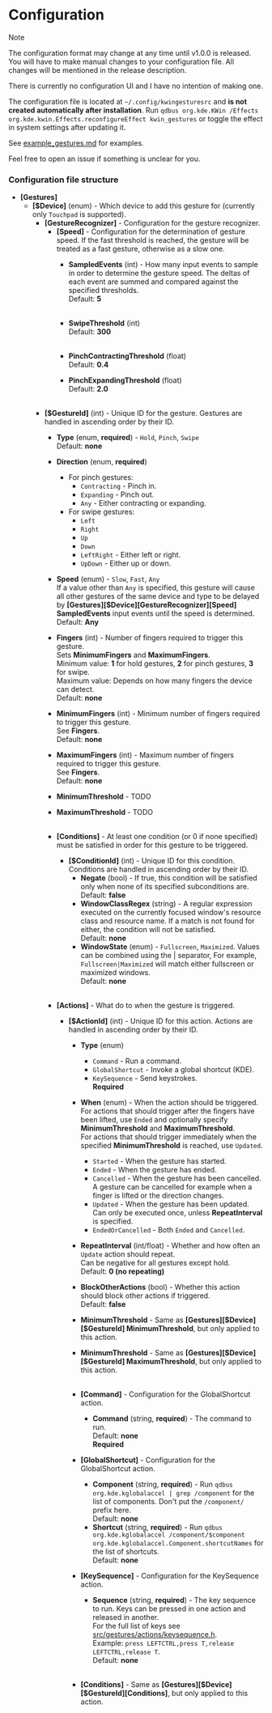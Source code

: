 # Configuration
> [!NOTE]
> The configuration format may change at any time until v1.0.0 is released. You will have to make manual changes to your configuration file. All changes will be mentioned in the release description.

There is currently no configuration UI and I have no intention of making one.

The configuration file is located at ``~/.config/kwingesturesrc`` and **is not created automatically after installation**. Run ``qdbus org.kde.KWin /Effects org.kde.kwin.Effects.reconfigureEffect kwin_gestures`` or toggle the effect in system settings after updating it.

See [example_gestures.md](example_gestures.md) for examples.

Feel free to open an issue if something is unclear for you.

### Configuration file structure
- **[Gestures]**
    - **[$Device]** (enum) - Which device to add this gesture for (currently only ``Touchpad`` is supported).<br>
        - **[GestureRecognizer]** - Configuration for the gesture recognizer.
            - **[Speed]** - Configuration for the determination of gesture speed. If the fast threshold is reached, the gesture will be treated as a fast gesture, otherwise as a slow one.
                - **SampledEvents** (int) - How many input events to sample in order to determine the gesture speed. The deltas of each event are summed and compared against the specified thresholds.<br>Default: **5**<br><br>
              
                - **SwipeThreshold** (int)<br>Default: **300**<br><br>
              
                - **PinchContractingThreshold** (float)<br>Default: **0.4**
                - **PinchExpandingThreshold** (float)<br>Default: **2.0**<br><br>
        - **[$GestureId]** (int) - Unique ID for the gesture. Gestures are handled in ascending order by their ID.
            - **Type** (enum, **required**) - ``Hold``, ``Pinch``, ``Swipe``<br>Default: **none**
            - **Direction** (enum, **required**)
                - For pinch gestures:
                    - ``Contracting`` - Pinch in.
                    - ``Expanding`` - Pinch out.
                    - ``Any`` - Either contracting or expanding.
                - For swipe gestures:
                    - ``Left``
                    - ``Right``
                    - ``Up``
                    - ``Down``
                    - ``LeftRight`` - Either left or right.
                    - ``UpDown`` - Either up or down.<br>
            - **Speed** (enum) - ``Slow``, ``Fast``, ``Any``<br>If a value other than ``Any`` is specified, this gesture will cause all other gestures of the same device and type to be delayed by **[Gestures][\$Device][GestureRecognizer][Speed] SampledEvents** input events until the speed is determined.<br>Default: **Any**
            - **Fingers** (int) - Number of fingers required to trigger this gesture.<br>Sets **MinimumFingers** and **MaximumFingers**.<br>Minimum value: **1** for hold gestures, **2** for pinch gestures, **3** for swipe.<br>Maximum value: Depends on how many fingers the device can detect.<br>Default: **none**
            - **MinimumFingers** (int) - Minimum number of fingers required to trigger this gesture.<br>See **Fingers**.<br>Default: **none**
            - **MaximumFingers** (int) - Maximum number of fingers required to trigger this gesture.<br>See **Fingers**.<br>Default: **none**
            - **MinimumThreshold** - TODO
            - **MaximumThreshold** - TODO<br><br>
                  
            - **[Conditions]** - At least one condition (or 0 if none specified) must be satisfied in order for this gesture to be triggered.
                - **[$ConditionId]** (int) - Unique ID for this condition. Conditions are handled in ascending order by their ID.
                    - **Negate** (bool) - If true, this condition will be satisfied only when none of its specified subconditions are.<br>Default: **false**
                    - **WindowClassRegex** (string) - A regular expression executed on the currently focused window's resource class and resource name. If a match is not found for either, the condition will not be satisfied.<br>Default: **none**
                    - **WindowState** (enum) - ``Fullscreen``, ``Maximized``. Values can be combined using the | separator, For example, ``Fullscreen|Maximized`` will match either fullscreen or maximized windows.<br>Default: **none**<br><br>
                  
            - **[Actions]** - What do to when the gesture is triggered.
                - **[$ActionId]** (int) - Unique ID for this action. Actions are handled in ascending order by their ID.
                    - **Type** (enum)
                        - ``Command`` - Run a command.
                        - ``GlobalShortcut`` - Invoke a global shortcut (KDE).
                        - ``KeySequence`` - Send keystrokes.<br>
                        **Required**
                    - **When** (enum) - When the action should be triggered.<br>
                        For actions that should trigger after the fingers have been lifted, use ``Ended`` and optionally specify **MinimumThreshold** and **MaximumThreshold**.<br>
                        For actions that should trigger immediately when the specified **MinimumThreshold** is reached, use ``Updated``. <br>
                        - ``Started`` - When the gesture has started.
                        - ``Ended`` - When the gesture has ended.
                        - ``Cancelled`` - When the gesture has been cancelled. A gesture can be cancelled for example when a finger is lifted or the direction changes.
                        - ``Updated`` - When the gesture has been updated. Can only be executed once, unless **RepeatInterval** is specified.
                        - ``EndedOrCancelled`` - Both ``Ended`` and ``Cancelled``.
                    - **RepeatInterval** (int/float) - Whether and how often an ``Update`` action should repeat.<br>Can be negative for all gestures except hold.<br>Default: **0 (no repeating)**
                    - **BlockOtherActions** (bool) - Whether this action should block other actions if triggered.<br>Default: **false**
                    - **MinimumThreshold** - Same as **[Gestures][\$Device][$GestureId] MinimumThreshold**, but only applied to this action.<br>
                    - **MinimumThreshold** - Same as **[Gestures][\$Device][$GestureId] MaximumThreshold**, but only applied to this action.<br><br>
                  
                    - **[Command]** - Configuration for the GlobalShortcut action.
                        - **Command** (string, **required**) - The command to run.<br>Default: **none**<br>**Required**
                    - **[GlobalShortcut]** - Configuration for the GlobalShortcut action.
                        - **Component** (string, **required**) - Run ``qdbus org.kde.kglobalaccel | grep /component`` for the list of components. Don't put the ``/component/`` prefix here.<br>Default: **none**
                        - **Shortcut** (string, **required**) - Run ``qdbus org.kde.kglobalaccel /component/$component org.kde.kglobalaccel.Component.shortcutNames`` for the list of shortcuts.<br>Default: **none**
                    - **[KeySequence]** - Configuration for the KeySequence action.
                        - **Sequence** (string, **required**) - The key sequence to run. Keys can be pressed in one action and released in another.<br>For the full list of keys see [src/gestures/actions/keysequence.h](src/gestures/actions/keysequence.h).<br>Example: ``press LEFTCTRL,press T,release LEFTCTRL,release T``.<br>Default: **none**<br><br>
                    - **[Conditions]** - Same as **[Gestures][\$Device][$GestureId][Conditions]**, but only applied to this action.